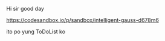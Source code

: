 Hi sir good day

https://codesandbox.io/p/sandbox/intelligent-gauss-d678m6 

 ito po yung ToDoList ko
